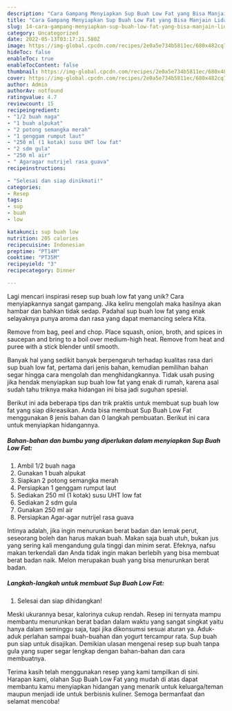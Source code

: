 ```yaml
---
description: "Cara Gampang Menyiapkan Sup Buah Low Fat yang Bisa Manjain Lidah"
title: "Cara Gampang Menyiapkan Sup Buah Low Fat yang Bisa Manjain Lidah"
slug: 14-cara-gampang-menyiapkan-sup-buah-low-fat-yang-bisa-manjain-lidah
category: Uncategorized
date: 2022-05-13T03:17:21.580Z
image: https://img-global.cpcdn.com/recipes/2e0a5e734b5811ec/680x482cq70/sup-buah-low-fat-foto-resep-utama.jpg
hideToc: false
enableToc: true
enableTocContent: false
thumbnail: https://img-global.cpcdn.com/recipes/2e0a5e734b5811ec/680x482cq70/sup-buah-low-fat-foto-resep-utama.jpg
cover: https://img-global.cpcdn.com/recipes/2e0a5e734b5811ec/680x482cq70/sup-buah-low-fat-foto-resep-utama.jpg
author: Admin
authorAv: notfound
ratingvalue: 4.7
reviewcount: 15
recipeingredient:
- "1/2 buah naga"
- "1 buah alpukat"
- "2 potong semangka merah"
- "1 genggam rumput laut"
- "250 ml (1 kotak) susu UHT low fat"
- "2 sdm gula"
- "250 ml air"
- " Agaragar nutrijel rasa guava"
recipeinstructions:

- "Selesai dan siap dinikmati!"
categories:
- Resep
tags:
- sup
- buah
- low

katakunci: sup buah low 
nutrition: 205 calories
recipecuisine: Indonesian
preptime: "PT14M"
cooktime: "PT35M"
recipeyield: "3"
recipecategory: Dinner

---
```





Lagi mencari inspirasi resep sup buah low fat yang unik? Cara menyiapkannya sangat gampang. Jika keliru mengolah maka hasilnya akan hambar dan bahkan tidak sedap. Padahal sup buah low fat yang enak selayaknya punya aroma dan rasa yang dapat memancing selera Kita.





Remove from bag, peel and chop. Place squash, onion, broth, and spices in saucepan and bring to a boil over medium-high heat. Remove from heat and puree with a stick blender until smooth.

Banyak hal yang sedikit banyak berpengaruh terhadap kualitas rasa dari sup buah low fat, pertama dari jenis bahan, kemudian pemilihan bahan segar hingga cara mengolah dan menghidangkannya. Tidak usah pusing jika hendak menyiapkan sup buah low fat yang enak di rumah, karena asal sudah tahu triknya maka hidangan ini bisa jadi suguhan spesial.






Berikut ini ada beberapa tips dan trik praktis untuk membuat sup buah low fat yang siap dikreasikan. Anda bisa membuat Sup Buah Low Fat menggunakan 8 jenis bahan dan 0 langkah pembuatan. Berikut ini cara untuk menyiapkan hidangannya.

<!--inarticleads1-->

##### Bahan-bahan dan bumbu yang diperlukan dalam menyiapkan Sup Buah Low Fat:

1. Ambil 1/2 buah naga
1. Gunakan 1 buah alpukat
1. Siapkan 2 potong semangka merah
1. Persiapkan 1 genggam rumput laut
1. Sediakan 250 ml (1 kotak) susu UHT low fat
1. Sediakan 2 sdm gula
1. Gunakan 250 ml air
1. Persiapkan  Agar-agar nutrijel rasa guava


Intinya adalah, jika ingin menurunkan berat badan dan lemak perut, seseorang boleh dan harus makan buah. Makan saja buah utuh, bukan jus yang sering kali mengandung gula tinggi dan minim serat. Efeknya, nafsu makan terkendali dan Anda tidak ingin makan berlebih yang bisa membuat berat badan naik. Melon merupakan buah yang bisa menurunkan berat badan. 

<!--inarticleads2-->

##### Langkah-langkah untuk membuat Sup Buah Low Fat:


1. Selesai dan siap dihidangkan!

Meski ukurannya besar, kalorinya cukup rendah. Resep ini ternyata mampu membantu menurunkan berat badan dalam waktu yang sangat singkat yaitu hanya dalam seminggu saja, tapi jika dikonsumsi sesuai aturan ya. Aduk-aduk perlahan sampai buah-buahan dan yogurt tercampur rata. Sup buah pun siap untuk disajikan. Demikian ulasan mengenai resep sup buah tanpa gula yang super segar lengkap dengan bahan-bahan dan cara membuatnya. 

Terima kasih telah menggunakan resep yang kami tampilkan di sini. Harapan kami, olahan Sup Buah Low Fat yang mudah di atas dapat membantu kamu menyiapkan hidangan yang menarik untuk keluarga/teman maupun menjadi ide untuk berbisnis kuliner. Semoga bermanfaat dan selamat mencoba!
